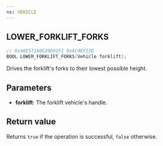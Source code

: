 ```yaml
---
ns: VEHICLE
---
```

## LOWER_FORKLIFT_FORKS

```c
// 0x46E571A0E20D01F1 0xAC4EF23D
BOOL LOWER_FORKLIFT_FORKS(Vehicle forklift);
```

Drives the forklift's forks to their lowest possible height.


## Parameters
* **forklift**: The forklift vehicle's handle.

## Return value

Returns `true` if the operation is successful, `false` otherwise.